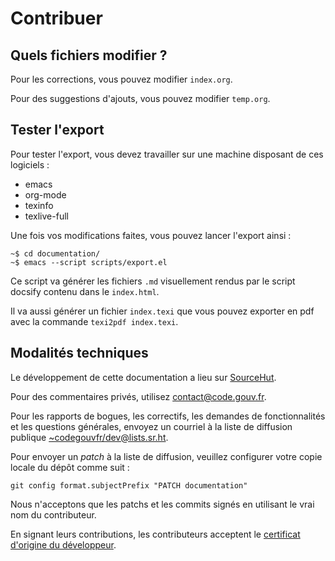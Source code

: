 # Contribuer

## Quels fichiers modifier ?

Pour les corrections, vous pouvez modifier `index.org`.

Pour des suggestions d'ajouts, vous pouvez modifier `temp.org`.

## Tester l'export

Pour tester l'export, vous devez travailler sur une machine disposant de ces logiciels :

- emacs
- org-mode
- texinfo
- texlive-full

Une fois vos modifications faites, vous pouvez lancer l'export ainsi :

```
~$ cd documentation/
~$ emacs --script scripts/export.el
```

Ce script va générer les fichiers `.md` visuellement rendus par le script docsify contenu dans le `index.html`.

Il va aussi générer un fichier `index.texi` que vous pouvez exporter en pdf avec la commande `texi2pdf index.texi`.

## Modalités techniques

Le développement de cette documentation a lieu sur [SourceHut](https://git.sr.ht/~codegouvfr/documentation).

Pour des commentaires privés, utilisez [contact@code.gouv.fr](mailto:contact@code.gouv.fr).

Pour les rapports de bogues, les correctifs, les demandes de fonctionnalités et les questions générales, envoyez un courriel à la liste de diffusion publique [~codegouvfr/dev@lists.sr.ht](mailto:~codegouvfr/dev@lists.sr.ht).

Pour envoyer un *patch* à la liste de diffusion, veuillez configurer
votre copie locale du dépôt comme suit :

`git config format.subjectPrefix "PATCH documentation"`

Nous n'acceptons que les patchs et les commits signés en utilisant le vrai nom du contributeur.

En signant leurs contributions, les contributeurs acceptent le [certificat d'origine du développeur](https://developercertificate.org).
